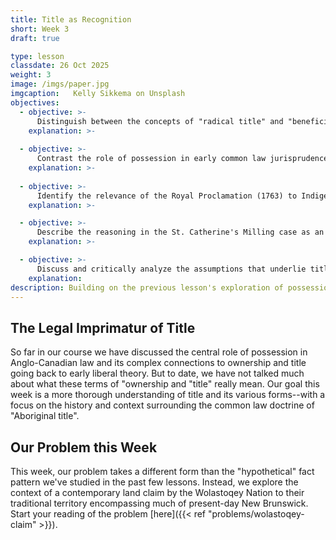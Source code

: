 ```yaml
---
title: Title as Recognition
short: Week 3
draft: true

type: lesson
classdate: 26 Oct 2025
weight: 3
image: /imgs/paper.jpg
imgcaption:   Kelly Sikkema on Unsplash
objectives:
  - objective: >-
      Distinguish between the concepts of "radical title" and "beneficial title", and trace their connection to the feudal concepts of tenure and estates. 
    explanation: >-
      
  - objective: >-
      Contrast the role of possession in early common law jurisprudence on recognized Indigenous rights in land with its role in settler contexts we have studied so far. 
    explanation: >-
   
  - objective: >-
      Identify the relevance of the Royal Proclamation (1763) to Indigenous land rights in the early jurisprudence on Indigenous land rights. 
    explanation: >-

  - objective: >-
      Describe the reasoning in the St. Catherine's Milling case as an illustration of the classical common law style.
    explanation: >-

  - objective: >-
      Discuss and critically analyze the assumptions that underlie title as a form of legal recognition.
    explanation:  
description: Building on the previous lesson's exploration of possession and title, this week we focus on the various meanings of "title" and their application in the context of Indigenous land rights recognized by Anglo-Canadian law.
---
```


## The Legal Imprimatur of Title

So far in our course we have discussed the central role of possession in Anglo-Canadian law and its complex connections to ownership and title going back to early liberal theory. But to date, we have not talked much about what these terms of "ownership and "title" really mean. Our goal this week is a more thorough understanding of title and its various forms--with a focus on the history and context surrounding the common law doctrine of "Aboriginal title". 

## Our Problem this Week

This week, our problem takes a different form than the "hypothetical" fact pattern we've studied in the past few lessons. Instead, we explore the context of a contemporary land claim by the Wolastoqey Nation to their traditional territory encompassing much of present-day New Brunswick. Start your reading of the problem [here]({{< ref "problems/wolastoqey-claim" >}}).
